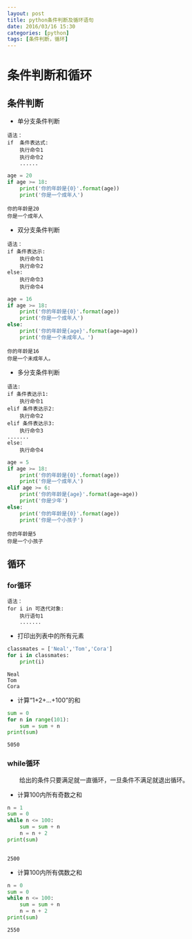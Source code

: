 ```yaml
---
layout: post
title: python条件判断及循环语句
date: 2016/03/16 15:30
categories: [python]
tags: [条件判断，循环]
---
```




# 条件判断和循环

## 条件判断

* 单分支条件判断

```
语法：
if  条件表达式:
    执行命令1
    执行命令2
    ......
```


```python
age = 20
if age >= 18:
    print('你的年龄是{0}'.format(age))
    print('你是一个成年人')
```

    你的年龄是20
    你是一个成年人


* 双分支条件判断

```
语法：
if 条件表达示:
    执行命令1
    执行命令2
else:
    执行命令3
    执行命令4
```


```python
age = 16
if age >= 18:
    print('你的年龄是{0}'.format(age))
    print('你是一个成年人')
else:
    print('你的年龄是{age}'.format(age=age))
    print('你是一个未成年人。')
```

    你的年龄是16
    你是一个未成年人。


* 多分支条件判断

```
语法:
if 条件表达示1:
    执行命令1
elif 条件表达示2:
    执行命令2
elif 条件表达示3:
    执行命令3
.......
else:
    执行命令4
```



```python
age = 5
if age >= 18:
    print('你的年龄是{0}'.format(age))
    print('你是一个成年人')
elif age >= 6:
    print('你的年龄是{age}'.format(age=age))
    print('你是少年')
else:
    print('你的年龄是{0}'.format(age))
    print('你是一个小孩子')
```

    你的年龄是5
    你是一个小孩子


## 循环

### for循环

```
语法：
for i in 可迭代对象:
    执行语句1
    .......
```

* 打印出列表中的所有元素


```python
classmates = ['Neal','Tom','Cora']
for i in classmates:
    print(i)
```

    Neal
    Tom
    Cora


* 计算“1+2+...+100”的和


```python
sum = 0
for n in range(101):
    sum = sum + n
print(sum)
```

    5050


### while循环
　　给出的条件只要满足就一直循环，一旦条件不满足就退出循环。

* 计算100内所有奇数之和


```python
n = 1
sum = 0
while n <= 100:
    sum = sum + n
    n = n + 2
print(sum)
    
```

    2500


* 计算100内所有偶数之和


```python
n = 0
sum = 0
while n <= 100:
    sum = sum + n
    n = n + 2
print(sum)
```

    2550


